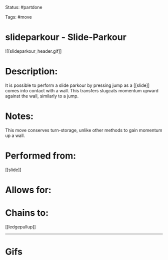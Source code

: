 Status: #partdone 

Tags: #move

# slideparkour - Slide-Parkour
![[slideparkour_header.gif]]
# Description:
It is possible to perform a slide parkour by pressing jump as a [[slide]] comes into contact with a wall. This transfers slugcats momentum upward against the wall, similarly to a jump.

# Notes:
This move conserves turn-storage, unlike other methods to gain momentum up a wall.

# Performed from:
[[slide]]

# Allows for:


# Chains to:
[[ledgepullup]]

___
# Gifs
